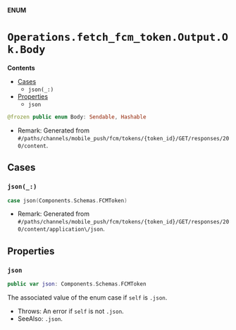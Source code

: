 **ENUM**

# `Operations.fetch_fcm_token.Output.Ok.Body`

**Contents**

- [Cases](#cases)
  - `json(_:)`
- [Properties](#properties)
  - `json`

```swift
@frozen public enum Body: Sendable, Hashable
```

- Remark: Generated from `#/paths/channels/mobile_push/fcm/tokens/{token_id}/GET/responses/200/content`.

## Cases
### `json(_:)`

```swift
case json(Components.Schemas.FCMToken)
```

- Remark: Generated from `#/paths/channels/mobile_push/fcm/tokens/{token_id}/GET/responses/200/content/application\/json`.

## Properties
### `json`

```swift
public var json: Components.Schemas.FCMToken
```

The associated value of the enum case if `self` is `.json`.

- Throws: An error if `self` is not `.json`.
- SeeAlso: `.json`.
